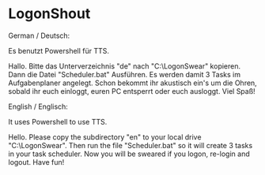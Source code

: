 # LogonShout
German / Deutsch:

Es benutzt Powershell für TTS.

Hallo.
Bitte das Unterverzeichnis "de" nach "C:\LogonSwear" kopieren.
Dann die Datei "Scheduler.bat" Ausführen.
Es werden damit 3 Tasks im Aufgabenplaner angelegt.
Schon bekommt ihr akustisch ein's um die Ohren, sobald ihr euch einloggt, euren PC entsperrt oder euch ausloggt.
Viel Spaß!

English / Englisch:

It uses Powershell to use TTS.

Hello.
Please copy the subdirectory "en" to your local drive "C:\LogonSwear".
Then run the file "Scheduler.bat" so it will create 3 tasks in your task scheduler.
Now you will be sweared if you logon, re-login and logout.
Have fun!
